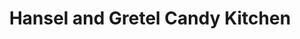 ---
title: "Hansel and Gretel Candy Kitchen"
url: /helen/hansel-and-gretel-candy-kitchen/
shop: Bäckerei
---